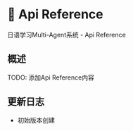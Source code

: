 # 🎌 Api Reference

日语学习Multi-Agent系统 - Api Reference

## 概述

TODO: 添加Api Reference内容

## 更新日志

- 初始版本创建
